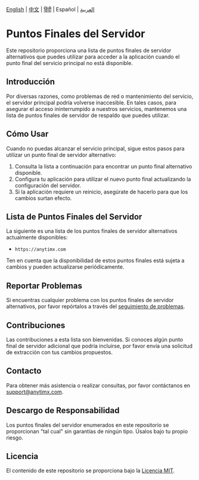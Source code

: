[English](README.md) | [中文](README_ZH.md) | [हिंदी](README_HI.md) | Español | [العربية](README_AR.md)

# Puntos Finales del Servidor

Este repositorio proporciona una lista de puntos finales de servidor alternativos que puedes utilizar para acceder a la aplicación cuando el punto final del servicio principal no está disponible.

## Introducción

Por diversas razones, como problemas de red o mantenimiento del servicio, el servidor principal podría volverse inaccesible. En tales casos, para asegurar el acceso ininterrumpido a nuestros servicios, mantenemos una lista de puntos finales de servidor de respaldo que puedes utilizar.

## Cómo Usar

Cuando no puedas alcanzar el servicio principal, sigue estos pasos para utilizar un punto final de servidor alternativo:

1. Consulta la lista a continuación para encontrar un punto final alternativo disponible.
2. Configura tu aplicación para utilizar el nuevo punto final actualizando la configuración del servidor.
3. Si la aplicación requiere un reinicio, asegúrate de hacerlo para que los cambios surtan efecto.

## Lista de Puntos Finales del Servidor

La siguiente es una lista de los puntos finales de servidor alternativos actualmente disponibles:

- `https://anytimx.com`

Ten en cuenta que la disponibilidad de estos puntos finales está sujeta a cambios y pueden actualizarse periódicamente.

## Reportar Problemas

Si encuentras cualquier problema con los puntos finales de servidor alternativos, por favor repórtalos a través del [seguimiento de problemas](https://github.com/anytimx/server-endpoints/issues).

## Contribuciones

Las contribuciones a esta lista son bienvenidas. Si conoces algún punto final de servidor adicional que podría incluirse, por favor envía una solicitud de extracción con tus cambios propuestos.

## Contacto

Para obtener más asistencia o realizar consultas, por favor contáctanos en [support@anytimx.com](mailto:support@anytimx.com).

## Descargo de Responsabilidad

Los puntos finales del servidor enumerados en este repositorio se proporcionan "tal cual" sin garantías de ningún tipo. Úsalos bajo tu propio riesgo.

## Licencia

El contenido de este repositorio se proporciona bajo la [Licencia MIT](LICENSE).
